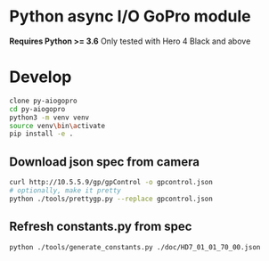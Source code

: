Python async I/O GoPro module
=============================

__Requires Python >= 3.6__
Only tested with Hero 4 Black and above

# Develop
```bash
clone py-aiogopro
cd py-aiogopro
python3 -m venv venv
source venv\bin\activate
pip install -e .
```

## Download json spec from camera
```bash
curl http://10.5.5.9/gp/gpControl -o gpcontrol.json
# optionally, make it pretty
python ./tools/prettygp.py --replace gpcontrol.json
```

## Refresh constants.py from spec
```bash
python ./tools/generate_constants.py ./doc/HD7_01_01_70_00.json
```
